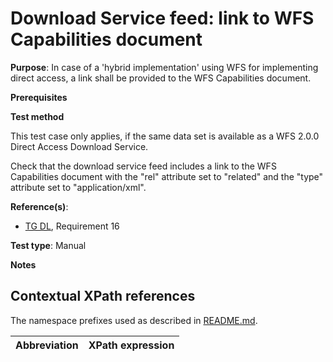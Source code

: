 # Download Service feed: link to WFS Capabilities document

**Purpose**: In case of a 'hybrid implementation' using WFS for implementing direct access, a link shall be provided to the WFS Capabilities document. 

**Prerequisites**

**Test method**

This test case only applies, if the same data set is available as a WFS 2.0.0 Direct Access Download Service.

Check that the download service feed includes a link to the WFS Capabilities document with the "rel" attribute set to "related" and the "type" attribute set to "application/xml".

**Reference(s)**:

* [TG DL](./README.md#ref_TG_DL), Requirement 16

**Test type**: Manual

**Notes**

## Contextual XPath references

The namespace prefixes used as described in [README.md](./README.md#namespaces).

Abbreviation                                               |  XPath expression
---------------------------------------------------------- | -------------------------------------------------------------------------
